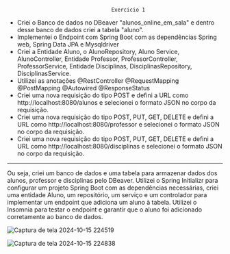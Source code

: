                                       Exercicio 1


-  Criei o Banco de dados no DBeaver "alunos_online_em_sala" e dentro desse banco de dados criei
a tabela "aluno".
-  Implementei o Endpoint com Spring Boot com as dependências Spring web, Spring Data JPA e Mysqldriver
- Criei a Entidade Aluno, o AlunoRepository, Aluno Service, AlunoController, Entidade Professor, ProfessorController, ProfessorService, Entidade Disciplinas, DisciplinasRepository, DisciplinasService.
- Utilizei as anotações @RestController @RequestMapping @PostMapping @Autowired @ResponseStatus
- Criei uma nova requisição do tipo POST e defini a URL como http://localhost:8080/alunos e selecionei
o formato JSON no corpo da requisição.
- Criei uma nova requisição do tipo POST, PUT, GET, DELETE e defini a URL como http://localhost:8080/professor e selecionei
o formato JSON no corpo da requisição.
- Criei uma nova requisição do tipo POST, PUT, GET, DELETE e defini a URL como http://localhost:8080/disciplinas e selecionei
o formato JSON no corpo da requisição.

---
   Ou seja, criei um banco de dados e uma tabela para armazenar dados dos alunos, professor e disciplinas pelo DBeaver.
  Utilizei o Spring Initializr para configurar um projeto Spring Boot com as dependências necessárias,
  criei uma entidade Aluno, um repositório, um serviço e um controlador para implementar um endpoint
  que adiciona um aluno à tabela. Utilizei o Insomnia para testar o endpoint e garantir que o aluno foi
  adicionado corretamente ao banco de dados.


![Captura de tela 2024-10-15 224519](https://github.com/user-attachments/assets/c298de28-256f-4981-b48c-0810dd30ad31)

![Captura de tela 2024-10-15 224838](https://github.com/user-attachments/assets/64143686-ffee-45a7-834e-e91696ba5990)
